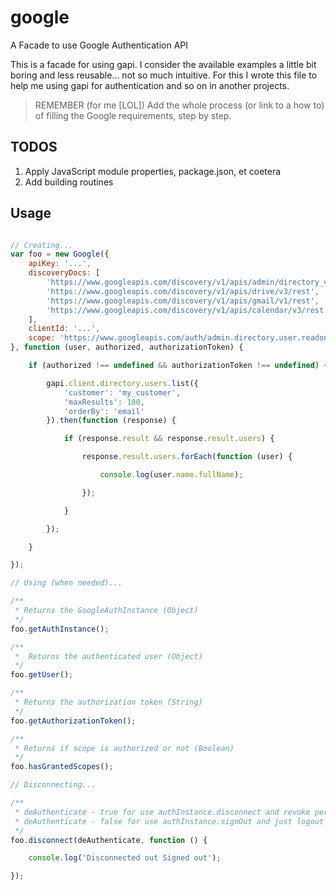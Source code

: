 # google
A Facade to use Google Authentication API

This is a facade for using gapi. I consider the available examples a little bit boring and less reusable... not so much intuitive. For this I wrote this file to help me using gapi for authentication and so on in another projects.

> REMEMBER (for me [LOL]) Add the whole process (or link to a how to) of filling the Google requirements, step by step.

## TODOS
1. Apply JavaScript module properties, package.json, et coetera
1. Add building routines

## Usage

```javascript

// Creating...
var foo = new Google({
	apiKey: '...',
	discoveryDocs: [
		'https://www.googleapis.com/discovery/v1/apis/admin/directory_v1/rest',
		'https://www.googleapis.com/discovery/v1/apis/drive/v3/rest',
		'https://www.googleapis.com/discovery/v1/apis/gmail/v1/rest',
		'https://www.googleapis.com/discovery/v1/apis/calendar/v3/rest'
	],
	clientId: '...',
	scope: 'https://www.googleapis.com/auth/admin.directory.user.readonly https://www.googleapis.com/auth/drive https://www.googleapis.com/auth/calendar https://www.googleapis.com/auth/gmail.send profile email',
}, function (user, authorized, authorizationToken) {

	if (authorized !== undefined && authorizationToken !== undefined) {

		gapi.client.directory.users.list({
			'customer': 'my_customer',
			'maxResults': 100,
			'orderBy': 'email'
		}).then(function (response) {

			if (response.result && response.result.users) {

				response.result.users.forEach(function (user) {

					console.log(user.name.fullName);

				});

			}

		});

	}

});

// Using (when needed)...

/**
 * Returns the GoogleAuthInstance (Object)
 */
foo.getAuthInstance();

/**
 *  Returns the authenticated user (Object)
 */
foo.getUser();

/**
 * Returns the authorization token (String)
 */
foo.getAuthorizationToken();

/**
 * Returns if scope is authorized or not (Boolean)
 */
foo.hasGrantedScopes();

// Disconnecting...

/**
 * deAuthenticate - true for use authInstance.disconnect and revoke permissions
 * deAuthenticate - false for use authInstance.signOut and just logout
 */
foo.disconnect(deAuthenticate, function () {

	console.log('Disconnected out Signed out');

});
```
